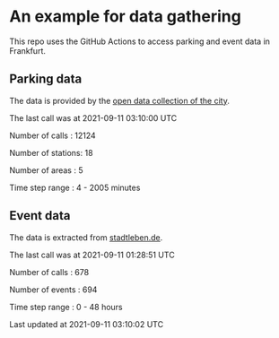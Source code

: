 # An example for data gathering

This repo uses the GitHub Actions to access parking and event data in Frankfurt.

## Parking data
The data is provided by the [open data collection of the city](https://www.offenedaten.frankfurt.de/).

The last call was at 2021-09-11 03:10:00 UTC

Number of calls   : 12124

Number of stations:    18

Number of areas   :     5

Time step range   :     4 -  2005 minutes


## Event data
The data is extracted from [stadtleben.de](https://stadtleben.de/frankfurt/).

The last call was at 2021-09-11 01:28:51 UTC

Number of calls   : 678

Number of events  : 694

Time step range   :   0 -  48 hours


Last updated at 2021-09-11 03:10:02 UTC
